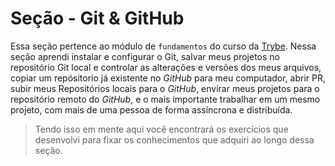 # Seção - Git & GitHub

Essa seção pertence ao módulo de `fundamentos` do curso da [Trybe](https://www.betrybe.com/). Nessa seção aprendi instalar e configurar o Git, salvar meus projetos no repositório Git local e controlar as alterações e versões dos meus arquivos, copiar um repósitorio já existente no _GitHub_ para meu computador, abrir PR, subir meus Repositórios locais para o _GitHub_, envirar meus projetos para o repositório remoto do 
_GitHub_, e o mais importante trabalhar em um mesmo projeto, com mais de uma pessoa de forma assíncrona e distribuída.


>Tendo isso em mente aqui você encontrará os exercícios que desenvolvi para fixar os conhecimentos que adquiri ao longo dessa seção.